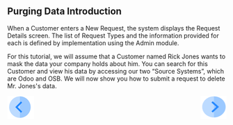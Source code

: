 ## Purging Data Introduction

When a Customer enters a New Request, the system displays the Request Details screen. The list of Request Types and the information provided for each is defined by implementation using the Admin module.

For this tutorial, we will assume that a Customer named Rick Jones wants to mask the data your company holds about him. You can search for this Customer and view his data by accessing our two “Source Systems”, which are Odoo and OSB. We will now show you how to submit a request to delete Mr. Jones's data.



[![Previous](/articles/demo_project/DPM_Demo_Project/images/Previous.png)]( /articles/demo_project/DPM_Demo_Project/06_Purging/01_Purging_Data_Main.md)[<img align="right" width="60" height="54" src="/articles/demo_project/DPM_Demo_Project/images/Next.png">](/articles/demo_project/DPM_Demo_Project/06_Purging/03_01_Purging_Data_Tutorial.md)
